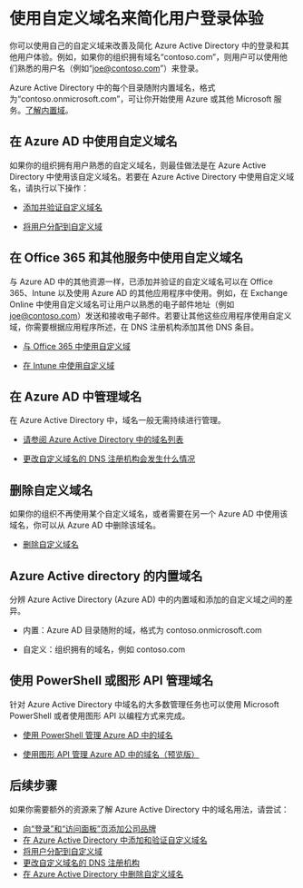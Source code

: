 <properties
	pageTitle="使用自定义域名来简化用户登录体验 | Microsoft Azure"
	description="介绍如何将自己的域名添加到 Azure Active Directory，并提供其他相关信息。"
	services="active-directory"
	documentationCenter=""
	authors="jeffsta"
	manager="stevenpo"
	editor=""/>

<tags
	ms.service="active-directory"
	ms.date="02/08/2016"
	wacn.date="04/28/2016"/>

# 使用自定义域名来简化用户登录体验

你可以使用自己的自定义域来改善及简化 Azure Active Directory 中的登录和其他用户体验。例如，如果你的组织拥有域名“contoso.com”，则用户可以使用他们熟悉的用户名（例如“joe@contoso.com”）来登录。

Azure Active Directory 中的每个目录随附内置域名，格式为“contoso.onmicrosoft.com”，可让你开始使用 Azure 或其他 Microsoft 服务。[了解内置域](#built-in-domain-names-for-azure-active-directory)。

## 在 Azure AD 中使用自定义域名

如果你的组织拥有用户熟悉的自定义域名，则最佳做法是在 Azure Active Directory 中使用该自定义域名。若要在 Azure Active Directory 中使用自定义域名，请执行以下操作：

-   [添加并验证自定义域名](active-directory-add-domain-add-verify-general.md)

-   [将用户分配到自定义域](active-directory-add-domain-add-users.md)

## 在 Office 365 和其他服务中使用自定义域名

与 Azure AD 中的其他资源一样，已添加并验证的自定义域名可以在 Office 365、Intune 以及使用 Azure AD 的其他应用程序中使用。例如，在 Exchange Online 中使用自定义域名可让用户以熟悉的电子邮件地址（例如 joe@contoso.com）发送和接收电子邮件。若要让其他这些应用程序使用自定义域，你需要根据应用程序所述，在 DNS 注册机构添加其他 DNS 条目。

-   [与 Office 365 中使用自定义域](https://support.office.com/article/Add-your-users-and-domain-to-Office-365-6383f56d-3d09-4dcb-9b41-b5f5a5efd611?ui=en-US&rs=en-US&ad=US)

-   [在 Intune 中使用自定义域](https://technet.microsoft.com/library/dn646966.aspx#BKMK_DomainNames)

## 在 Azure AD 中管理域名

在 Azure Active Directory 中，域名一般无需持续进行管理。

-   [请参阅 Azure Active Directory 中的域名列表](active-directory-add-domain-add-users.md)

-   [更改自定义域名的 DNS 注册机构会发生什么情况](active-directory-add-domain-change-registrar.md)

## 删除自定义域名

如果你的组织不再使用某个自定义域名，或者需要在另一个 Azure AD 中使用该域名，你可以从 Azure AD 中删除该域名。

-   [删除自定义域名](#_Deleting_a_custom)

## Azure Active directory 的内置域名

分辨 Azure Active Directory (Azure AD) 中的内置域和添加的自定义域之间的差异。

-   内置：Azure AD 目录随附的域，格式为 contoso.onmicrosoft.com

-   自定义：组织拥有的域名，例如 contoso.com

## 使用 PowerShell 或图形 API 管理域名

针对 Azure Active Directory 中域名的大多数管理任务也可以使用 Microsoft PowerShell 或者使用图形 API 以编程方式来完成。

-   [使用 PowerShell 管理 Azure AD 中的域名](https://msdn.microsoft.com/library/azure/e1ef403f-3347-4409-8f46-d72dafa116e0#BKMK_ManageDomains)

-   [使用图形 API 管理 Azure AD 中的域名（预览版）](https://msdn.microsoft.com/Library/Azure/Ad/Graph/api/domains-operations)


## 后续步骤

如果你需要额外的资源来了解 Azure Active Directory 中的域名用法，请尝试：

- [向“登录”和“访问面板”页添加公司品牌](active-directory-add-company-branding.md)
- [在 Azure Active Directory 中添加和验证自定义域名](active-directory-add-domain-add-verify-general.md)
- [将用户分配到自定义域](active-directory-add-domain-add-users.md)
- [更改自定义域名的 DNS 注册机构](active-directory-add-domain-change-registrar.md)
- [在 Azure Active Directory 中删除自定义域名](active-directory-add-domain-delete-domain.md)

<!---HONumber=Mooncake_0411_2016-->